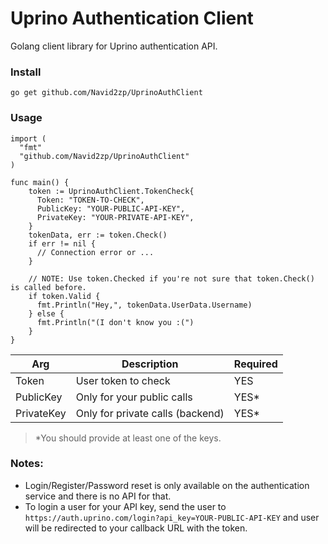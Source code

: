 # Uprino Authentication Client
Golang client library for Uprino authentication API.

### Install
```
go get github.com/Navid2zp/UprinoAuthClient
```

### Usage

```
import (
  "fmt"
  "github.com/Navid2zp/UprinoAuthClient"
)

func main() {
    token := UprinoAuthClient.TokenCheck{
      Token: "TOKEN-TO-CHECK",
      PublicKey: "YOUR-PUBLIC-API-KEY",
      PrivateKey: "YOUR-PRIVATE-API-KEY",
    }
    tokenData, err := token.Check()
    if err != nil {
      // Connection error or ...
    }
    
    // NOTE: Use token.Checked if you're not sure that token.Check() is called before.
    if token.Valid {
      fmt.Println("Hey,", tokenData.UserData.Username)
    } else {
      fmt.Println("(I don't know you :(")
    }
}
```

|      Arg      |          Description           |           Required         |
|---------------|--------------------------------|----------------------------|
|Token          |User token to check             |             YES            |
|PublicKey      |Only for your public calls      |             YES*           |
|PrivateKey     |Only for private calls (backend)|             YES*           |

> *You should provide at least one of the keys.

### Notes:
- Login/Register/Password reset is only available on the authentication service and there is no API for that.
- To login a user for your API key, send the user to `https://auth.uprino.com/login?api_key=YOUR-PUBLIC-API-KEY` and user will be redirected to your callback URL with the token.
